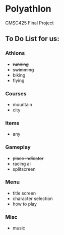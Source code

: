 # Polyathlon
CMSC425 Final Project

## To Do List for us:

### Athlons
- ~~running~~
- ~~swimming~~
- biking
- flying

### Courses
- mountain
- city

### Items
- any

### Gameplay
- ~~place indicator~~
- racing ai
- splitscreen

### Menu
- title screen
- character selection
- how to play

### Misc
- music
